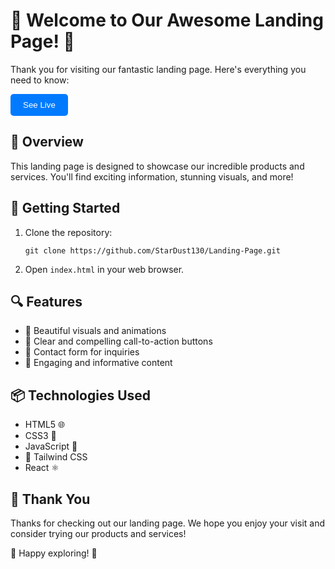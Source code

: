  <h1>👋 Welcome to Our Awesome Landing Page! 👏</h1>

   <p>Thank you for visiting our fantastic landing page. Here's everything you need to know:</p>
    <a href="https://stardust-landing-page-project.netlify.app/" target="_blank">
        <button style="background-color: #007bff; color: white; border: none; padding: 10px 20px; border-radius: 5px; cursor: pointer;">
            See Live
        </button>
    </a>

  <h2>📜 Overview</h2>
    <p>This landing page is designed to showcase our incredible products and services. You'll find exciting information, stunning visuals, and more!</p>

  <h2>🚀 Getting Started</h2>
    <ol>
        <li>Clone the repository:</li>
        <pre><code>git clone https://github.com/StarDust130/Landing-Page.git</code></pre>
        <li>Open <code>index.html</code> in your web browser.</li>
    </ol>

   <h2>🔍 Features</h2>
    <ul>
        <li>🎨 Beautiful visuals and animations</li>
        <li>📢 Clear and compelling call-to-action buttons</li>
        <li>📧 Contact form for inquiries</li>
        <li>💬 Engaging and informative content</li>
    </ul>

   <h2>📦 Technologies Used</h2>
    <ul>
        <li>HTML5 🌐</li>
        <li>CSS3 🎨</li>
        <li>JavaScript 🚀</li>
        <li>💅 Tailwind CSS</li>
        <li>React ⚛️</li>
    </ul>



   <h2>🙏 Thank You</h2>
    <p>Thanks for checking out our landing page. We hope you enjoy your visit and consider trying our products and services!</p>

  <p>🌟 Happy exploring! 🚀</p>
